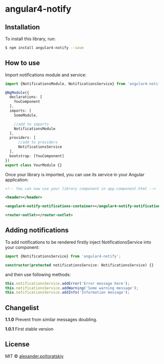 # angular4-notify

## Installation

To install this library, run:

```bash
$ npm install angular4-notify --save
```

## How to use

Import notifications module and service:

```typescript
import {NotificationsModule, NotificationsService} from 'angular4-notify';

@NgModule({
  declarations: [
    YouComponent
  ],
  imports: [
    SomeModule,

    //add to imports
    NotificationsModule
  ],
  providers: [
      //add to providers
      NotificationsService
  ],
  bootstrap: [YouComponent]
})
export class YourModule {}
```

Once your library is imported, you can use its service in your Angular application:

```xml
<!-- You can now use your library component in app.component.html -->

<header></header>

<angular4-notify-notifications-container></angular4-notify-notifications-container>

<router-outlet></router-outlet>
```

## Adding notifications

To add notifications to be rendered firstly inject NotificationsService into your component:

```typescript
import {NotificationsService} from 'angular4-notify';

constructor(protected notificationsService: NotificationsService) {}
````
and then use following methods:

```typescript
this.notificationsService.addError('Error message here');
this.notificationsService.addWarning('Some warning message');
this.notificationsService.addInfo('Information message');
````

## Changelist

**1.1.0** Prevent from similar messages doubling.

**1.0.1** First stable version

## License

MIT © [alexander.poltoratskiy](mailto:myownsumm@gmail.com)
